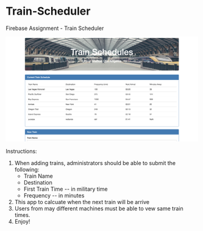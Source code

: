 # Train-Scheduler

Firebase Assignment - Train Scheduler 

![screenshot](screenshot.png)

Instructions:
1. When adding trains, administrators should be able to submit the following:
    - Train Name
    - Destination
    - First Train Time -- in military time
    - Frequency -- in minutes
2. This app to calcuate when the next train will be arrive
3. Users from may different machines must be able to vew same train times.
4. Enjoy!